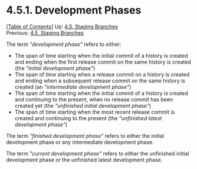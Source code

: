 # 4.5.1. Development Phases #

\[[Table of Contents](../index.md#table-of-contents)\]
Up: [4.5. Staging Branches](staging.md)  
Previous: [4.5. Staging Branches](staging.md)

The term _"development phase"_ refers to either:

* The span of time starting when the initial commit of a history is created and ending when the first release commit on
  the same history is created (the _"initial development phase"_)
* The span of time starting when a release commit on a history is created and ending when a subsequent release commit on
  the same history is created (an _"intermediate development phase"_)
* The span of time starting when the initial commit of a history is created and continuing to the present, when no
  release commit has been created yet (the _"unfinished initial development phase"_)
* The span of time starting when the most recent release commit is created and continuing to the present
  (the _"unfinished latest development phase"_)

The term _"finished development phase"_ refers to either the initial development phase or any
intermediate development phase.

The term _"current development phase"_ refers to either the unfinished initial development phase or
the unfinished latest development phase.
